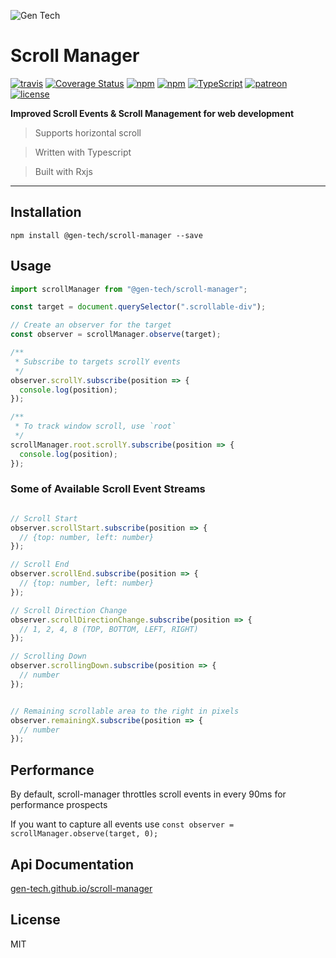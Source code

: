 ![Gen Tech](https://avatars3.githubusercontent.com/u/39004692?s=88&v=4)
# Scroll Manager

[![travis](https://travis-ci.org/gen-tech/scroll-manager.svg)](https://travis-ci.org/gen-tech/scroll-manager)
[![Coverage Status](https://coveralls.io/repos/github/gen-tech/scroll-manager/badge.svg?branch=master)](https://coveralls.io/github/gen-tech/scroll-manager?branch=master)
[![npm](https://img.shields.io/npm/v/@gen-tech/scroll-manager.svg)](https://www.npmjs.com/package/@gen-tech/scroll-manager)
[![npm](https://img.shields.io/npm/dw/@gen-tech/scroll-manager.svg)](https://www.npmjs.com/package/@gen-tech/scroll-manager)
[![TypeScript](https://badges.frapsoft.com/typescript/version/typescript-next.svg?v=101)](https://github.com/ellerbrock/typescript-badges/)
[![patreon](https://img.shields.io/badge/patreon-alisahin-orange.svg)](https://www.patreon.com/alisahin)
[![license](https://img.shields.io/npm/l/@gen-tech/scroll-manager.svg)](https://github.com/gen-tech/scroll-manager/blob/master/LICENSE)

__Improved Scroll Events & Scroll Management for web development__

> Supports horizontal scroll

> Written with Typescript

> Built with Rxjs

------------------------------

## Installation
`npm install @gen-tech/scroll-manager --save`

## Usage
```typescript
import scrollManager from "@gen-tech/scroll-manager";

const target = document.querySelector(".scrollable-div");

// Create an observer for the target
const observer = scrollManager.observe(target);

/**
 * Subscribe to targets scrollY events
 */
observer.scrollY.subscribe(position => {
  console.log(position);
});

/**
 * To track window scroll, use `root`
 */
scrollManager.root.scrollY.subscribe(position => {
  console.log(position);
});
```

### Some of Available Scroll Event Streams
```typescript

// Scroll Start
observer.scrollStart.subscribe(position => {
  // {top: number, left: number}
});

// Scroll End
observer.scrollEnd.subscribe(position => {
  // {top: number, left: number}
});

// Scroll Direction Change
observer.scrollDirectionChange.subscribe(position => {
  // 1, 2, 4, 8 (TOP, BOTTOM, LEFT, RIGHT)
});

// Scrolling Down
observer.scrollingDown.subscribe(position => {
  // number
});


// Remaining scrollable area to the right in pixels
observer.remainingX.subscribe(position => {
  // number
});

```

## Performance
By default, scroll-manager throttles scroll events in every 90ms for performance prospects

If you want to capture all events use `const observer = scrollManager.observe(target, 0);`

## Api Documentation
[gen-tech.github.io/scroll-manager](https://gen-tech.github.io/scroll-manager)

## License
MIT
